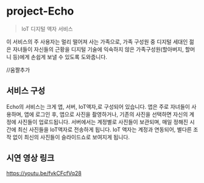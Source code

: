 # project-Echo
> IoT 디지털 액자 서비스
 
이 서비스의 주 사용자는 멀리 떨어져 사는 가족으로, 가족 구성원 중 디지털 세대인 젊은 자녀들이 자신들의 근황을 디지털 기술에 익숙하지 않은 가족구성원(할아버지, 할머니 등)에게 손쉽게 보낼 수 있도록 도와줍니다.

//움짤추가

## 서비스 구성
 Echo의 서비스는 크게 앱, 서버, IoT액자,로 구성되어 있습니다. 앱은 주로 자녀들이 사용하며, 앱에 로그인 후, 앱으로 사진을 촬영하거나, 기존의 사진을 선택하면 자신의 계정에 사진들이 업로드됩니다. 서버에서는 계정별로 사진들이 보관되며, 매일 정해진 시간에 최신 사진들을 IoT액자로 전송하게 됩니다. IoT 액자는 계정과 연동되어, 별다른 조작 없이 최신의 사진들이 슬라이드쇼로 보여지게 됩니다.
 
 ## 시연 영상 링크
 https://youtu.be/fvkCFcfVq28
 
 
